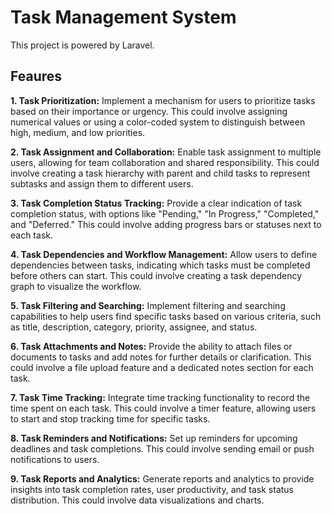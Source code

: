 # Task Management System

This project is powered by Laravel.

## Feaures

**1. Task Prioritization:** Implement a mechanism for users to prioritize tasks based on their importance or urgency. This could involve assigning numerical values or using a color-coded system to distinguish between high, medium, and low priorities.

**2. Task Assignment and Collaboration:** Enable task assignment to multiple users, allowing for team collaboration and shared responsibility. This could involve creating a task hierarchy with parent and child tasks to represent subtasks and assign them to different users.

**3. Task Completion Status Tracking:** Provide a clear indication of task completion status, with options like "Pending," "In Progress," "Completed," and "Deferred." This could involve adding progress bars or statuses next to each task.

**4. Task Dependencies and Workflow Management:** Allow users to define dependencies between tasks, indicating which tasks must be completed before others can start. This could involve creating a task dependency graph to visualize the workflow.

**5. Task Filtering and Searching:** Implement filtering and searching capabilities to help users find specific tasks based on various criteria, such as title, description, category, priority, assignee, and status.

**6. Task Attachments and Notes:** Provide the ability to attach files or documents to tasks and add notes for further details or clarification. This could involve a file upload feature and a dedicated notes section for each task.

**7. Task Time Tracking:** Integrate time tracking functionality to record the time spent on each task. This could involve a timer feature, allowing users to start and stop tracking time for specific tasks.

**8. Task Reminders and Notifications:** Set up reminders for upcoming deadlines and task completions. This could involve sending email or push notifications to users.

**9. Task Reports and Analytics:** Generate reports and analytics to provide insights into task completion rates, user productivity, and task status distribution. This could involve data visualizations and charts.